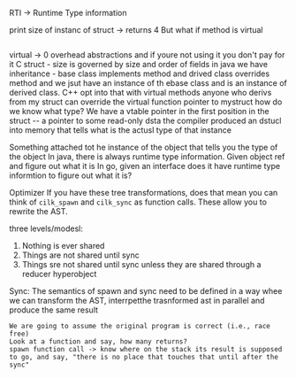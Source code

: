 

RTI -> Runtime Type information

print size of instanc of struct -> returns 4
But what if method is virtual 
```C


```

virtual -> 0 overhead abstractions and if youre not using it you don't pay for it
C struct - size is governed by size and order of fields
in java we have inheritance - base class implements method and drived class overrides method and we jsut have an instance of th ebase class and is an instance of derived class.
C++ opt into that with virtual methods
anyone who derivs from my struct can override the virtual function
pointer to mystruct how do we know what type? We have a vtable pointer in the first position in the struct -- a pointer to some read-only dsta the compiler produced an dstucl into memory that tells what is the actusl type of that instance

Something attached tot he instance of the object that tells you the type of the object
In java, there is always runtime type information.
Given object ref and figure out what it is
In go, given an interface does it have runtime type informtion to figure out what it is?


Optimizer
If you have these tree transformations, does that mean you can think of `cilk_spawn` and `cilk_sync` as function calls.
These allow you to rewrite the AST.

three levels/modesl:
1. Nothing is ever shared
2. Things are not shared until sync
3. Things sre not shared until sync unless they are shared through a reducer hyperobject

Sync:
    The semantics of spawn and sync need to be defined in a way whee we can transform the AST, interrpetthe 
    trasnformed ast in parallel and produce the same result

    We are going to assume the original program is correct (i.e., race free)
    Look at a function and say, how many returns?
    spawn function call -> know where on the stack its result is supposed to go, and say, "there is no place that touches that until after the sync"
     
